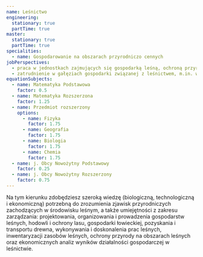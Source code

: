 ```yaml
---
name: Leśnictwo
engineering:
  stationary: true
  partTime: true
master:
  stationary: true
  partTime: true
specialities:
  - name: Gospodarowanie na obszarach przyrodniczo cennych
jobPerspectives:
  - praca w jednostkach zajmujących się gospodarką leśną, ochroną przyrody i środowiska:w Lasach Państwowych, biurach urządzania lasu i geodezji leśnej, administracji parków narodowych i krajobrazowych
  - zatrudnienie w gałęziach gospodarki związanej z leśnictwem, m.in. w zakładach usług stosowanych w gospodarce leśnej, leśnych zakładach naukowo-badawczych oraz jednostkach administracji publicznej
equationSubjects:
  - name: Matematyka Podstawowa
    factor: 0.5
  - name: Matematyka Rozszerzona
    factor: 1.25
  - name: Przedmiot rozszerzony
    options:
      - name: Fizyka
        factor: 1.75
      - name: Geografia
        factor: 1.75
      - name: Biologia
        factor: 1.75
      - name: Chemia
        factor: 1.75
  - name: j. Obcy Nowożytny Podstawowy
    factor: 0.25
  - name: j. Obcy Nowożytny Rozszerzony
    factor: 0.75
---
```


Na tym kierunku zdobędziesz szeroką wiedzę (biologiczną, technologiczną i ekonomiczną) potrzebną do zrozumienia zjawisk przyrodniczych zachodzących w środowisku leśnym, a także umiejętności z zakresu zarządzania: projektowania, organizowania i prowadzenia gospodarstw leśnych, hodowli i ochrony lasu, gospodarki łowieckiej, pozyskania i transportu drewna, wykonywania i doskonalenia prac leśnych, inwentaryzacji zasobów leśnych, ochrony przyrody na obszarach leśnych oraz ekonomicznych analiz wyników działalności gospodarczej w leśnictwie.

